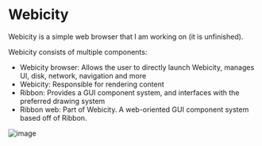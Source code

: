 # Webicity

Webicity is a simple web browser that I am working on (it is unfinished).

Webicity consists of multiple components:
*  Webicity browser: Allows the user to directly launch Webicity, manages UI, disk, network, navigation and more
*  Webicity: Responsible for rendering content
*  Ribbon: Provides a GUI component system, and interfaces with the preferred drawing system
*  Ribbon web: Part of Webicity. A web-oriented GUI component system based off of Ribbon.

![image](https://user-images.githubusercontent.com/15697938/114628333-b0c13400-9c84-11eb-8771-482f2431ff16.png)
